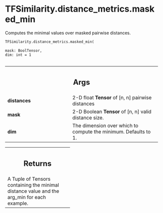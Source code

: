 # TFSimilarity.distance_metrics.masked_min





Computes the minimal values over masked pairwise distances.

```python
TFSimilarity.distance_metrics.masked_min(
```

    mask: BoolTensor,
    dim: int = 1
```

```



<!-- Placeholder for "Used in" -->


<!-- Tabular view -->
 <table class="responsive fixed orange">
<colgroup><col width="214px"><col></colgroup>
<tr><th colspan="2"><h2 class="add-link">Args</h2></th></tr>

<tr>
<td>
<b>distances</b>
</td>
<td>
2-D float <b>Tensor</b> of [n, n] pairwise distances
</td>
</tr><tr>
<td>
<b>mask</b>
</td>
<td>
2-D Boolean <b>Tensor</b> of [n, n] valid distance size.
</td>
</tr><tr>
<td>
<b>dim</b>
</td>
<td>
The dimension over which to compute the minimum. Defaults to 1.
</td>
</tr>
</table>



<!-- Tabular view -->
 <table class="responsive fixed orange">
<colgroup><col width="214px"><col></colgroup>
<tr><th colspan="2"><h2 class="add-link">Returns</h2></th></tr>
<tr class="alt">
<td colspan="2">
A Tuple of Tensors containing the minimal distance value and the arg_min
for each example.
</td>
</tr>

</table>

